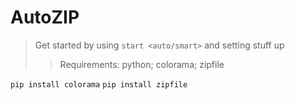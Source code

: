 # AutoZIP
> Get started by using `start <auto/smart>` and setting stuff up 
> > Requirements: python; colorama; zipfile

`pip install colorama`
`pip install zipfile`
